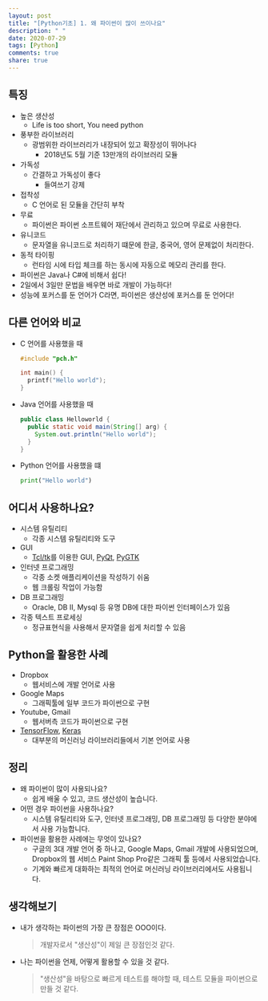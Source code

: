 ```yaml
---
layout: post
title: "[Python기초] 1. 왜 파이썬이 많이 쓰이나요"
description: " "
date: 2020-07-29
tags: [Python]
comments: true
share: true
---
```


## 특징
- 높은 생산성
  - Life is too short, You need python
- 풍부한 라이브러리
  - 광범위한 라이브러리가 내장되어 있고 확장성이 뛰어나다
    - 2018년도 5월 기준 13만개의 라이브러리 모듈
- 가독성
  - 간결하고 가독성이 좋다
    - 들여쓰기 강제
- 접착성
  - C 언어로 된 모듈을 간단히 부착
- 무료
  - 파이썬은 파이썬 소프트웨어 재단에서 관리하고 있으며 무료로 사용한다.
- 유니코드
  - 문자열을 유니코드로 처리하기 떄문에 한글, 중국어, 영어 문제없이 처리한다.
- 동적 타이핑
  - 런타임 시에 타입 체크를 하는 동시에 자동으로 메모리 관리를 한다.
- 파이썬은 Java나 C#에 비해서 쉽다!
- 2일에서 3일만 문법을 배우면 바로 개발이 가능하다!
- 성능에 포커스를 둔 언어가 C라면, 파이썬은 생산성에 포커스를 둔 언어다!
  
## 다른 언어와 비교
  - C 언어를 사용했을 때
    ```c
    #include "pch.h"
    
    int main() {
      printf("Hello world");
    }
    ```
  - Java 언어를 사용했을 때
    ```java
    public class Helloworld {
      public static void main(String[] arg) {
        System.out.println("Hello world");
      }
    }
    ```
  - Python 언어를 사용했을 떄
    ```python
    print("Hello world")
    ```
    
## 어디서 사용하나요?
  - 시스템 유틸리티
    - 각종 시스템 유틸리티와 도구
  - GUI
    - [Tcl/tk]를 이용한 GUI, [PyQt], [PyGTK]
  - 인터넷 프로그래밍
    - 각종 소켓 애플리케이션을 작성하기 쉬움
    - 웹 크롤링 작업이 가능함
  - DB 프로그래밍
    - Oracle, DB Ⅱ, Mysql 등 유명 DB에 대한 파이썬 인터페이스가 있음
  - 각종 텍스트 프로세싱
    - 정규표현식을 사용해서 문자열을 쉽게 처리할 수 있음
    
## Python을 활용한 사례
  - Dropbox
    - 웹서비스에 개발 언어로 사용
  - Google Maps
    - 그래픽툴에 일부 코드가 파이썬으로 구현
  - Youtube, Gmail
    - 웹서버측 코드가 파이썬으로 구현
  - [TensorFlow], [Keras]
    - 대부분의 머신러닝 라이브러리들에서 기본 언어로 사용
 
## 정리
  - 왜 파이썬이 많이 사용되나요?
    - 쉽게 배울 수 있고, 코드 생산성이 높습니다.
  - 어떤 경우 파이썬을 사용하나요?
    - 시스템 유틸리티와 도구, 인터넷 프로그래밍, DB 프로그래밍 등 다양한 분야에서 사용 가능합니다.
  - 파이썬을 활용한 사례에는 무엇이 있나요?
    - 구글의 3대 개발 언어 중 하나고, Google Maps, Gmail 개발에 사용되었으며, Dropbox의 웹 서비스 Paint Shop Pro같은 그래픽 툴 등에서 사용되었습니다.
    - 기계와 빠르게 대화하는 최적의 언어로 머신러닝 라이브러리에서도 사용됩니다.
 
## 생각해보기
  - 내가 생각하는 파이썬의 가장 큰 장점은 OOO이다.
    > 개발자로서 "생산성"이 제일 큰 장점인것 같다.
  - 나는 파이썬을 언제, 어떻게 활용할 수 있을 것 같다.
    > "생산성"을 바탕으로 빠르게 테스트를 해야할 때, 테스트 모듈을 파이썬으로 만들 것 같다.


[Tcl/tk]: https://www.tcl.tk/
[PyQt]: https://wiki.python.org/moin/PyQt
[PyGTK]: https://pygobject.readthedocs.io/en/latest/
[TensorFlow]: https://www.tensorflow.org/?hl=ko
[Keras]: https://keras.io/
